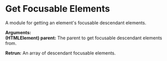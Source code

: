 # Get Focusable Elements

A module for getting an element's focusable descendant elements.

**Arguments:**<br />
**(HTMLElement) parent:** The parent to get focusable descendant elements from.<br />


**Retrun:** An array of descendant focusable elements.
